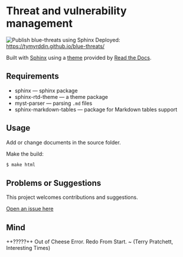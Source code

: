# Threat and vulnerability management

![Publish blue-threats using Sphinx](https://github.com/tymyrddin/blue-threats/workflows/Publish%20blue-threats%20using%20Sphinx/badge.svg?branch=main)
 Deployed: https://tymyrddin.github.io/blue-threats/

Built with [Sphinx](https://www.sphinx-doc.org) using a [theme](https://github.com/readthedocs/sphinx_rtd_theme) provided
by [Read the Docs](https://readthedocs.org/).

## Requirements

* sphinx — sphinx package
* sphinx-rtd-theme — a theme package
* myst-parser — parsing `.md` files
* sphinx-markdown-tables — package for Markdown tables support

## Usage

Add or change documents in the source folder.

Make the build:
```bash
$ make html
```

## Problems or Suggestions

This project welcomes contributions and suggestions. 

[Open an issue here](https://github.com/tymyrddin/blue-threats/issues)

## Mind

++?????++ Out of Cheese Error. Redo From Start. ~ (Terry Pratchett, Interesting Times)
